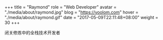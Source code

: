 +++
title = "Raymond"
role = "Web Developer"
avatar = "./media/about/raymond.jpg"
blog = "https://yoolom.com"
hover = "./media/about/raymond.gif"
date = "2017-05-09T22:11:48+08:00"
weight = 30
+++

闭关修炼中的全栈技术开发者

